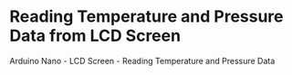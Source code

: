 # Reading Temperature and Pressure Data from LCD Screen
Arduino Nano - LCD Screen - Reading Temperature and Pressure Data
